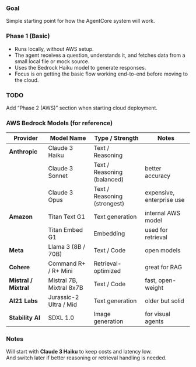 ### Goal
Simple starting point for how the AgentCore system will work.

### Phase 1 (Basic)
- Runs locally, without AWS setup.
- The agent receives a question, understands it, and fetches data from a small local file or mock source.
- Uses the Bedrock Haiku model to generate responses.
- Focus is on getting the basic flow working end-to-end before moving to the cloud.

### TODO
Add “Phase 2 (AWS)” section when starting cloud deployment.

### AWS Bedrock Models (for reference)

| Provider | Model Name | Type / Strength | Notes |
|-----------|-------------|-----------------|--------|
| **Anthropic** | Claude 3 Haiku | Text / Reasoning |
| | Claude 3 Sonnet | Text / Reasoning (balanced) | better accuracy |
| | Claude 3 Opus | Text / Reasoning (strongest) | expensive, enterprise use |
| **Amazon** | Titan Text G1 | Text generation | internal AWS model |
| | Titan Embed G1 | Embedding | used for retrieval |
| **Meta** | Llama 3 (8B / 70B) | Text / Code | open models |
| **Cohere** | Command R+ / R+ Mini | Retrieval-optimized | great for RAG |
| **Mistral / Mixtral** | Mistral 7B, Mixtral 8x7B | Text / Code | fast, open-weight |
| **AI21 Labs** | Jurassic-2 Ultra / Mid | Text generation | older but solid |
| **Stability AI** | SDXL 1.0 | Image generation | for visual agents |


### Notes
Will start with **Claude 3 Haiku** to keep costs and latency low.  
And switch later if better reasoning or retrieval handling is needed.